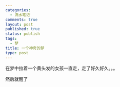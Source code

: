 ```yaml
--- 
categories: 
  - 流水笔记
comments: true
layout: post
published: true
status: publish
tags: 
  - 梦
title: 一个神奇的梦
type: post
---
```

在梦中拉着一个黄头发的女孩一直走，走了好久好久。。。

然后就醒了

